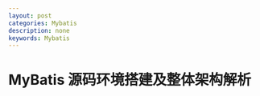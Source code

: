 ```yaml
---
layout: post
categories: Mybatis
description: none
keywords: Mybatis
---
```

# MyBatis 源码环境搭建及整体架构解析

